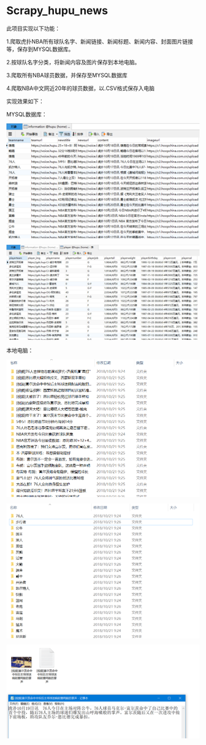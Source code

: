 # Scrapy_hupu_news
此项目实现以下功能：

1.爬取虎扑NBA所有球队名字、新闻链接、新闻标题、新闻内容、封面图片链接等，保存到MYSQL数据库。

2.按球队名字分类，将新闻内容及图片保存到本地电脑。

3.爬取所有NBA球员数据，并保存至MYSQL数据库

4.爬取NBA中文网近20年的球员数据，以.CSV格式保存入电脑

实现效果如下：

MYSQL数据库：


 ![image](https://github.com/gougou-Hub/Scrapy_hupu_news/blob/master/Results_images/news_data.png)
 
 ![image](https://github.com/gougou-Hub/Scrapy_hupu_news/blob/master/Results_images/player_data.JPG)
 
 
 本地电脑：
 
 ![image](https://github.com/gougou-Hub/Scrapy_hupu_news/blob/master/Results_images/news_packages.PNG)
 
 ![image](https://github.com/gougou-Hub/Scrapy_hupu_news/blob/master/Results_images/Team_pic.PNG)
 
 ![image](https://github.com/gougou-Hub/Scrapy_hupu_news/blob/master/Results_images/Team_pic2.PNG)
 
